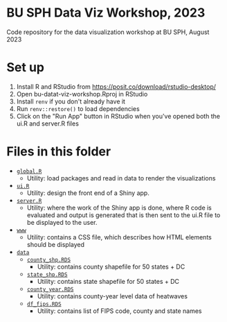 # BU SPH Data Viz Workshop, 2023

Code repository for the data visualization workshop at BU SPH, August 2023

# Set up

1. Install R and RStudio from https://posit.co/download/rstudio-desktop/
2. Open bu-datat-viz-workshop.Rproj in RStudio
3. Install `renv` if you don't already have it
4. Run `renv::restore()` to load dependencies
5. Click on the "Run App" button in RStudio when you've opened both the ui.R and server.R files

# Files in this folder

- [`global.R`](global.R)
  - Utility: load packages and read in data to render the visualizations
- [`ui.R`](ui.R)
  - Utility: design the front end of a Shiny app.
- [`server.R`](server.R)
  - Utility: where the work of the Shiny app is done, where R code is evaluated and output is generated that is then sent to the ui.R file to be displayed to the user.
- [`www`](www)
  - Utility: contains a CSS file, which describes how HTML elements should be displayed
- [`data`](data)
  - [`county_shp.RDS`](data/county_shp.RDS)
    - Utility: contains county shapefile for 50 states + DC
  - [`state_shp.RDS`](data/state_shp.RDS)
    - Utility: contains state shapefile for 50 states + DC
  - [`county_year.RDS`](data/county_year.RDS)
    - Utility: contains county-year level data of heatwaves
  - [`df_fips.RDS`](data/df_fips.RDS)
    - Utility: contains list of FIPS code, county and state names

